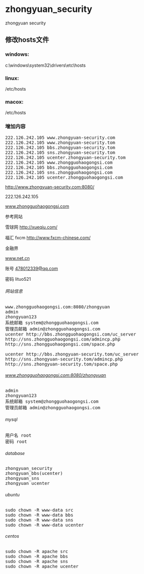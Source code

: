 zhongyuan_security
==================

zhongyuan security

## 修改hosts文件

### windows:

c:\windows\system32\drivers\etc\hosts

### linux:

/etc/hosts

### macox:

/etc/hosts

### 增加内容

<pre>
222.126.242.105 www.zhongyuan-security.com
222.126.242.105 www.zhongyuan-security.tom
222.126.242.105 bbs.zhongyuan-security.tom
222.126.242.105 sns.zhongyuan-security.tom
222.126.242.105 ucenter.zhongyuan-security.tom
222.126.242.105 www.zhongguohaogongsi.com
222.126.242.105 bbs.zhongguohaogongsi.com
222.126.242.105 sns.zhongguohaogongsi.com
222.126.242.105 ucenter.zhongguohaogongsi.com
</pre>

http://www.zhongyuan-security.com:8080/

222.126.242.105

www.zhongguohaogongsi.com

参考网站

雪球网 http://xueqiu.com/

福汇 fxcm http://www.fxcm-chinese.com/

金融界

www.net.cn

账号 478012339@qq.com

密码 lituo521

###### 网站信息
<pre>
www.zhongguohaogongsi.com:8080/zhongyuan
admin
zhongyuan123
系统邮箱 system@zhongguohaogongsi.com
管理员邮箱 admin@zhongguohaogongsi.com
ucenter http://bbs.zhongguohaogongsi.com/uc_server
http://sns.zhongguohaogongsi.com/admincp.php
http://sns.zhongguohaogongsi.com/space.php

ucenter http://bbs.zhongyuan-security.tom/uc_server
http://sns.zhongyuan-security.tom/admincp.php
http://sns.zhongyuan-security.tom/space.php
</pre>

###### www.zhongguohaogongsi.com:8080/zhongyuan
<pre>
admin
zhongyuan123
系统邮箱 system@zhongguohaogongsi.com
管理员邮箱 admin@zhongguohaogongsi.com
</pre>

###### mysql
<pre>
用户名 root
密码 root
</pre>

###### database
<pre>
zhongyuan_security
zhongyuan_bbs(ucenter)
zhongyuan_sns
zhongyuan_ucenter
</pre>

###### ubuntu
<pre>
sudo chown -R www-data src
sudo chown -R www-data bbs
sudo chown -R www-data sns
sudo chown -R www-data ucenter
</pre>

###### centos
<pre>
sudo chown -R apache src
sudo chown -R apache bbs
sudo chown -R apache sns
sudo chown -R apache ucenter
</pre>
